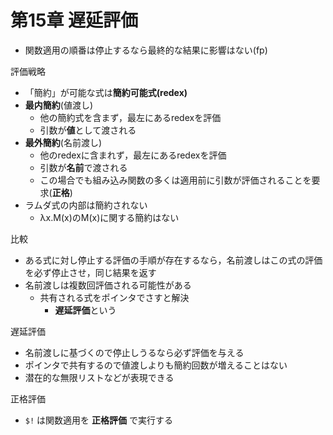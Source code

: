 
# 第15章 遅延評価

 - 関数適用の順番は停止するなら最終的な結果に影響はない(fp)

評価戦略
 - 「簡約」が可能な式は**簡約可能式(redex)**
 - **最内簡約**(値渡し)
    - 他の簡約式を含まず，最左にあるredexを評価
    - 引数が**値**として渡される
 - **最外簡約**(名前渡し)
    - 他のredexに含まれず，最左にあるredexを評価
    - 引数が**名前**で渡される
    - この場合でも組み込み関数の多くは適用前に引数が評価されることを要求(**正格**)
 - ラムダ式の内部は簡約されない
    - λx.M(x)のM(x)に関する簡約はない

比較
 - ある式に対し停止する評価の手順が存在するなら，名前渡しはこの式の評価を必ず停止させ，同じ結果を返す
 - 名前渡しは複数回評価される可能性がある
    - 共有される式をポインタでさすと解決
       - **遅延評価**という

遅延評価
 - 名前渡しに基づくので停止しうるなら必ず評価を与える
 - ポインタで共有するので値渡しよりも簡約回数が増えることはない
 - 潜在的な無限リストなどが表現できる

正格評価
 - `$!` は関数適用を **正格評価** で実行する